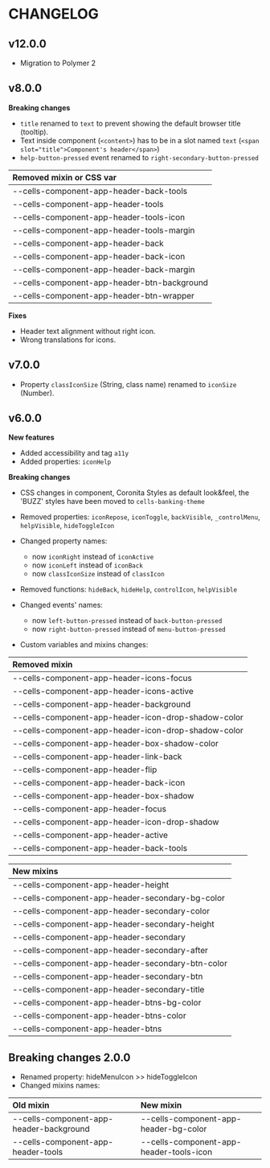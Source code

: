 
# CHANGELOG

## v12.0.0
- Migration to Polymer 2

## v8.0.0

**Breaking changes**

- `title` renamed to `text` to prevent showing the default browser title (tooltip).
- Text inside component (`<content>`) has to be in a slot named `text` (`<span slot="title">Component's header</span>`)
- `help-button-pressed` event renamed to `right-secondary-button-pressed`

| Removed mixin or CSS var                            |
|:----------------------------------------------------|
| --cells-component-app-header-back-tools             |
| --cells-component-app-header-tools                  |
| --cells-component-app-header-tools-icon             |
| --cells-component-app-header-tools-margin           |
| --cells-component-app-header-back                   |
| --cells-component-app-header-back-icon              |
| --cells-component-app-header-back-margin            |
| --cells-component-app-header-btn-background         |
| --cells-component-app-header-btn-wrapper            |

**Fixes**
- Header text alignment without right icon.
- Wrong translations for icons.

## v7.0.0
- Property `classIconSize` (String, class name) renamed to `iconSize` (Number).

## v6.0.0

**New features**
- Added accessibility and tag `a11y`
- Added properties: `iconHelp`

**Breaking changes**

- CSS changes in component, Coronita Styles as default look&feel, the 'BUZZ' styles have been moved to `cells-banking-theme`

- Removed properties: `iconRepose`, `iconToggle`, `backVisible`, `_controlMenu`, `helpVisible`, `hideToggleIcon`

- Changed property names:
  - now `iconRight` instead of `iconActive`
  - now `iconLeft` instead of `iconBack`
  - now `classIconSize` instead of `classIcon`

- Removed functions: `hideBack`, `hideHelp`, `controlIcon`, `helpVisible`

- Changed events' names:
  - now `left-button-pressed` instead of `back-button-pressed`
  - now `right-button-pressed` instead of `menu-button-pressed`

- Custom variables and mixins changes:

| Removed mixin                                       |
|:----------------------------------------------------|
| --cells-component-app-header-icons-focus            |
| --cells-component-app-header-icons-active           |
| --cells-component-app-header-background             |
| --cells-component-app-header-icon-drop-shadow-color |
| --cells-component-app-header-icon-drop-shadow-color |
| --cells-component-app-header-box-shadow-color       |
| --cells-component-app-header-link-back              |
| --cells-component-app-header-flip                   |
| --cells-component-app-header-back-icon              |
| --cells-component-app-header-box-shadow             |
| --cells-component-app-header-focus                  |
| --cells-component-app-header-icon-drop-shadow       |
| --cells-component-app-header-active                 |
| --cells-component-app-header-back-tools             |

| New mixins                                          |
|:----------------------------------------------------|
| --cells-component-app-header-height                 |
| --cells-component-app-header-secondary-bg-color     |
| --cells-component-app-header-secondary-color        |
| --cells-component-app-header-secondary-height       |
| --cells-component-app-header-secondary              |
| --cells-component-app-header-secondary-after        |
| --cells-component-app-header-secondary-btn-color    |
| --cells-component-app-header-secondary-btn          |
| --cells-component-app-header-secondary-title        |
| --cells-component-app-header-btns-bg-color          |
| --cells-component-app-header-btns-color             |
| --cells-component-app-header-btns                   |


## Breaking changes 2.0.0

- Renamed property:
  hideMenuIcon >> hideToggleIcon
- Changed mixins names:

| Old mixin                                     | New mixin                                           |
|:----------------------------------------------|:----------------------------------------------------|
| --cells-component-app-header-background       | --cells-component-app-header-bg-color               |
| --cells-component-app-header-tools            | --cells-component-app-header-tools-icon             |
